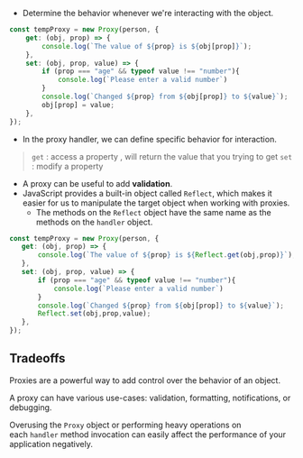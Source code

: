 - Determine the behavior whenever we're interacting with the object.
```js
const tempProxy = new Proxy(person, {
	get: (obj, prop) => { 
		console.log(`The value of ${prop} is ${obj[prop]}`); 
	}, 
	set: (obj, prop, value) => { 
		if (prop === "age" && typeof value !== "number"){
			console.log(`Please enter a valid number`)
		}
		console.log(`Changed ${prop} from ${obj[prop]} to ${value}`); 
		obj[prop] = value;
	},
});

```
- In the proxy handler, we can define specific behavior for interaction.
> `get` : access a property , will return the value that you trying to get
> `set` : modify a property
- A proxy can be useful to add **validation**.
- JavaScript provides a built-in object called `Reflect`, which makes it easier for us to manipulate the target object when working with proxies.
	- The methods on the `Reflect` object have the same name as the methods on the `handler` object.



 ```js
const tempProxy = new Proxy(person, {
	get: (obj, prop) => { 
		console.log(`The value of ${prop} is ${Reflect.get(obj,prop)}`); 
	}, 
	set: (obj, prop, value) => { 
		if (prop === "age" && typeof value !== "number"){
			console.log(`Please enter a valid number`)
		}
		console.log(`Changed ${prop} from ${obj[prop]} to ${value}`); 
		Reflect.set(obj,prop,value);
	},
});

```

## Tradeoffs
Proxies are a powerful way to add control over the behavior of an object. 

A proxy can have various use-cases: validation, formatting, notifications, or debugging.

Overusing the `Proxy` object or performing heavy operations on each `handler` method invocation can easily affect the performance of your application negatively.
